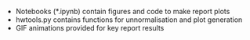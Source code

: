 - Notebooks (*.ipynb) contain figures and code to make report plots
- hwtools.py contains functions for unnormalisation and plot generation
- GIF animations provided for key report results
